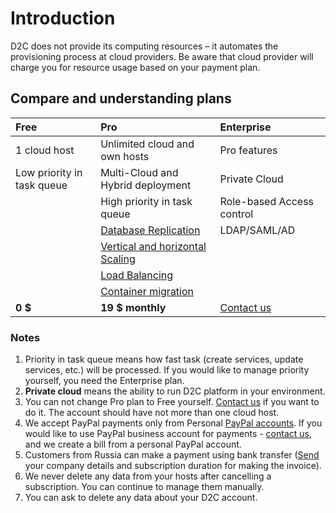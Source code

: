 # Introduction

D2C does not provide its computing resources – it automates the provisioning process at cloud providers. Be aware that cloud provider will charge you for resource usage based on your payment plan.

## Compare and understanding plans

| Free                          | Pro                                      | Enterprise   |
| :------------- |              :------------- |                            :------------- |
| 1 cloud host                  | Unlimited cloud and own hosts            |  Pro features                        |
| Low priority in task queue    | Multi-Cloud and Hybrid deployment        |  Private Cloud                       |
|                               | High priority in task queue              |  Role-based Access control           |
|                               | [Database Replication](/platform/scaling/)              | LDAP/SAML/AD  |
|                               | [Vertical and horizontal Scaling](/platform/scaling/)   |   |
|                               | [Load Balancing](/platform/balancing/)                  |   |
|                               | [Container migration](/platform/migration/)               |                                      |
| **0 $**                       | **19 $ monthly**                  | [Contact us](mailto:support@d2c.io)  |

### Notes

1. Priority in task queue means how fast task (create services, update services, etc.) will be processed. If you would like to manage priority yourself, you need the Enterprise plan.
2. **Private cloud** means the ability to run D2C platform in your environment.
3. You can not change Pro plan to Free yourself. [Contact us](mailto:support@d2c.io) if you want to do it. The account should have not more than one cloud host.
4. We accept PayPal payments only from Personal [PayPal accounts](https://www.paypal.com/ca/webapps/mpp/account-selection). If you would like to use PayPal business account for payments - [contact us](mailto:support@d2c.io), and we create a bill from a personal PayPal account.
5. Customers from Russia can make a payment using bank transfer ([Send](mailto:support@d2c.io) your company details and subscription duration for making the invoice).
5. We never delete any data from your hosts after cancelling a subscription. You can continue to manage them manually.
6. You can ask to delete any data about your D2C account.

